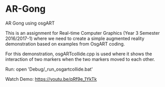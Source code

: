 # AR-Gong
AR Gong using osgART

This is an assignment for Real-time Computer Graphics (Year 3 Semester 2016/2017-1) where we need to create a simple augmented reality demonstration based on examples from OsgART coding.

For this demonstration, osgARTcollide.cpp is used where it shows the interaction of two markers when the two markers moved to each other.

Run: open 'Debug/_run_osgartcollide.bat'

Watch Demo: https://youtu.be/pRf9e_1YkTk
